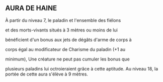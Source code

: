 ## AURA DE HAINE


À partir du niveau 7, le paladin et l'ensemble des fiélons

et des morts-vivants situés à 3 mètres ou moins de lui

bénéficient d'un bonus aux jets de dégâts d'arme de corps à

corps égal au modificateur de Charisme du paladin (+1 au

minimum), Une créature ne peut pas cumuler les bonus que

plusieurs paladins lui octroieraient grâce à cette aptitude.
Au niveau 18, la portée de cette aura s'élève à 9 mètres.
